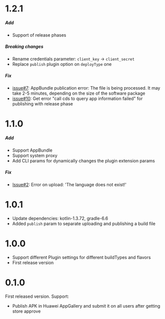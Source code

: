 # 1.2.1

##### Add
* Support of release phases

##### Breaking changes
* Rename credentials parameter: `client_key` -> `client_secret`
* Replace `publish` plugin option on `deployType` one

##### Fix
* [issue#7](https://github.com/cianru/huawei-publish-gradle-plugin/issues/7):
AppBundle publication error: The file is being processed. It may take 2-5 minutes, depending on the size of the software package
* [issue#10](https://github.com/cianru/huawei-publish-gradle-plugin/issues/10):
Get error "call cds to query app information failed" for publishing with release phase

# 1.1.0

##### Add
* Support AppBundle
* Support system proxy
* Add CLI params for dynamically changes the plugin extension params

##### Fix
* [Issue#2](https://github.com/cianru/huawei-publish-gradle-plugin/issues/2):
Error on upload: 'The language does not exist!'

# 1.0.1

* Update dependencies: kotlin-1.3.72, gradle-6.6
* Added `publish` param to separate uploading and publishing a build file

# 1.0.0

* Support different Plugin settings for different buildTypes and flavors
* First release version

# 0.1.0

First released version. Support:
* Publish APK in Huawei AppGallery and submit it on all users after getting store approve

